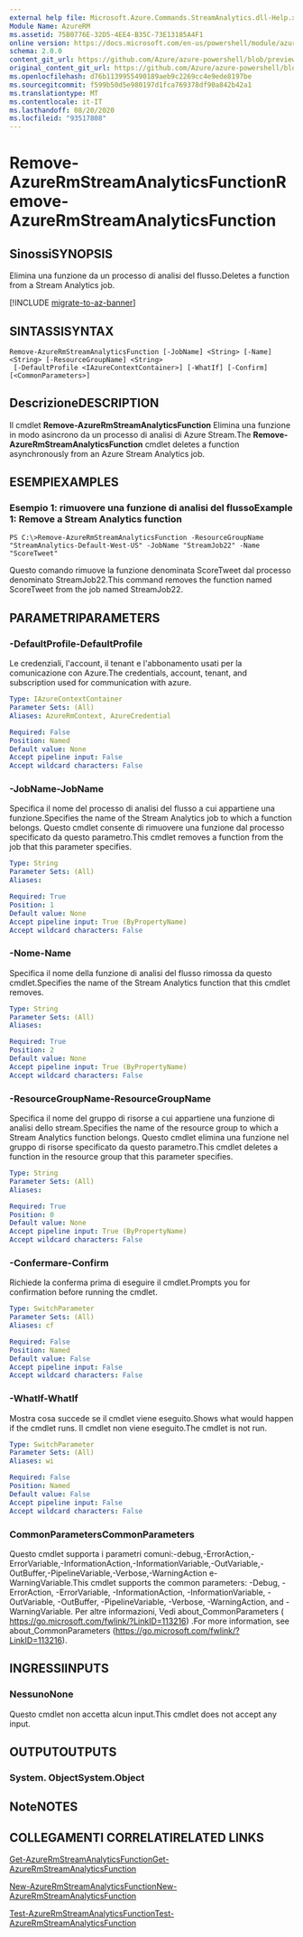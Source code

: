 ```yaml
---
external help file: Microsoft.Azure.Commands.StreamAnalytics.dll-Help.xml
Module Name: AzureRM
ms.assetid: 75B0776E-32D5-4EE4-B35C-73E13185A4F1
online version: https://docs.microsoft.com/en-us/powershell/module/azurerm.streamanalytics/remove-azurermstreamanalyticsfunction
schema: 2.0.0
content_git_url: https://github.com/Azure/azure-powershell/blob/preview/src/ResourceManager/StreamAnalytics/Commands.StreamAnalytics/help/Remove-AzureRmStreamAnalyticsFunction.md
original_content_git_url: https://github.com/Azure/azure-powershell/blob/preview/src/ResourceManager/StreamAnalytics/Commands.StreamAnalytics/help/Remove-AzureRmStreamAnalyticsFunction.md
ms.openlocfilehash: d76b1139955490189aeb9c2269cc4e9ede8197be
ms.sourcegitcommit: f599b50d5e980197d1fca769378df90a842b42a1
ms.translationtype: MT
ms.contentlocale: it-IT
ms.lasthandoff: 08/20/2020
ms.locfileid: "93517808"
---
```

# <span data-ttu-id="efd1b-101">Remove-AzureRmStreamAnalyticsFunction</span><span class="sxs-lookup"><span data-stu-id="efd1b-101">Remove-AzureRmStreamAnalyticsFunction</span></span>

## <span data-ttu-id="efd1b-102">Sinossi</span><span class="sxs-lookup"><span data-stu-id="efd1b-102">SYNOPSIS</span></span>
<span data-ttu-id="efd1b-103">Elimina una funzione da un processo di analisi del flusso.</span><span class="sxs-lookup"><span data-stu-id="efd1b-103">Deletes a function from a Stream Analytics job.</span></span>

[!INCLUDE [migrate-to-az-banner](../../includes/migrate-to-az-banner.md)]

## <span data-ttu-id="efd1b-104">SINTASSI</span><span class="sxs-lookup"><span data-stu-id="efd1b-104">SYNTAX</span></span>

```
Remove-AzureRmStreamAnalyticsFunction [-JobName] <String> [-Name] <String> [-ResourceGroupName] <String>
 [-DefaultProfile <IAzureContextContainer>] [-WhatIf] [-Confirm] [<CommonParameters>]
```

## <span data-ttu-id="efd1b-105">Descrizione</span><span class="sxs-lookup"><span data-stu-id="efd1b-105">DESCRIPTION</span></span>
<span data-ttu-id="efd1b-106">Il cmdlet **Remove-AzureRmStreamAnalyticsFunction** Elimina una funzione in modo asincrono da un processo di analisi di Azure Stream.</span><span class="sxs-lookup"><span data-stu-id="efd1b-106">The **Remove-AzureRmStreamAnalyticsFunction** cmdlet deletes a function asynchronously from an Azure Stream Analytics job.</span></span>

## <span data-ttu-id="efd1b-107">ESEMPI</span><span class="sxs-lookup"><span data-stu-id="efd1b-107">EXAMPLES</span></span>

### <span data-ttu-id="efd1b-108">Esempio 1: rimuovere una funzione di analisi del flusso</span><span class="sxs-lookup"><span data-stu-id="efd1b-108">Example 1: Remove a Stream Analytics function</span></span>
```
PS C:\>Remove-AzureRmStreamAnalyticsFunction -ResourceGroupName "StreamAnalytics-Default-West-US" -JobName "StreamJob22" -Name "ScoreTweet"
```

<span data-ttu-id="efd1b-109">Questo comando rimuove la funzione denominata ScoreTweet dal processo denominato StreamJob22.</span><span class="sxs-lookup"><span data-stu-id="efd1b-109">This command removes the function named ScoreTweet from the job named StreamJob22.</span></span>

## <span data-ttu-id="efd1b-110">PARAMETRI</span><span class="sxs-lookup"><span data-stu-id="efd1b-110">PARAMETERS</span></span>

### <span data-ttu-id="efd1b-111">-DefaultProfile</span><span class="sxs-lookup"><span data-stu-id="efd1b-111">-DefaultProfile</span></span>
<span data-ttu-id="efd1b-112">Le credenziali, l'account, il tenant e l'abbonamento usati per la comunicazione con Azure.</span><span class="sxs-lookup"><span data-stu-id="efd1b-112">The credentials, account, tenant, and subscription used for communication with azure.</span></span>

```yaml
Type: IAzureContextContainer
Parameter Sets: (All)
Aliases: AzureRmContext, AzureCredential

Required: False
Position: Named
Default value: None
Accept pipeline input: False
Accept wildcard characters: False
```

### <span data-ttu-id="efd1b-113">-JobName</span><span class="sxs-lookup"><span data-stu-id="efd1b-113">-JobName</span></span>
<span data-ttu-id="efd1b-114">Specifica il nome del processo di analisi del flusso a cui appartiene una funzione.</span><span class="sxs-lookup"><span data-stu-id="efd1b-114">Specifies the name of the Stream Analytics job to which a function belongs.</span></span>
<span data-ttu-id="efd1b-115">Questo cmdlet consente di rimuovere una funzione dal processo specificato da questo parametro.</span><span class="sxs-lookup"><span data-stu-id="efd1b-115">This cmdlet removes a function from the job that this parameter specifies.</span></span>

```yaml
Type: String
Parameter Sets: (All)
Aliases: 

Required: True
Position: 1
Default value: None
Accept pipeline input: True (ByPropertyName)
Accept wildcard characters: False
```

### <span data-ttu-id="efd1b-116">-Nome</span><span class="sxs-lookup"><span data-stu-id="efd1b-116">-Name</span></span>
<span data-ttu-id="efd1b-117">Specifica il nome della funzione di analisi del flusso rimossa da questo cmdlet.</span><span class="sxs-lookup"><span data-stu-id="efd1b-117">Specifies the name of the Stream Analytics function that this cmdlet removes.</span></span>

```yaml
Type: String
Parameter Sets: (All)
Aliases: 

Required: True
Position: 2
Default value: None
Accept pipeline input: True (ByPropertyName)
Accept wildcard characters: False
```

### <span data-ttu-id="efd1b-118">-ResourceGroupName</span><span class="sxs-lookup"><span data-stu-id="efd1b-118">-ResourceGroupName</span></span>
<span data-ttu-id="efd1b-119">Specifica il nome del gruppo di risorse a cui appartiene una funzione di analisi dello stream.</span><span class="sxs-lookup"><span data-stu-id="efd1b-119">Specifies the name of the resource group to which a Stream Analytics function belongs.</span></span>
<span data-ttu-id="efd1b-120">Questo cmdlet elimina una funzione nel gruppo di risorse specificato da questo parametro.</span><span class="sxs-lookup"><span data-stu-id="efd1b-120">This cmdlet deletes a function in the resource group that this parameter specifies.</span></span>

```yaml
Type: String
Parameter Sets: (All)
Aliases: 

Required: True
Position: 0
Default value: None
Accept pipeline input: True (ByPropertyName)
Accept wildcard characters: False
```

### <span data-ttu-id="efd1b-121">-Confermare</span><span class="sxs-lookup"><span data-stu-id="efd1b-121">-Confirm</span></span>
<span data-ttu-id="efd1b-122">Richiede la conferma prima di eseguire il cmdlet.</span><span class="sxs-lookup"><span data-stu-id="efd1b-122">Prompts you for confirmation before running the cmdlet.</span></span>

```yaml
Type: SwitchParameter
Parameter Sets: (All)
Aliases: cf

Required: False
Position: Named
Default value: False
Accept pipeline input: False
Accept wildcard characters: False
```

### <span data-ttu-id="efd1b-123">-WhatIf</span><span class="sxs-lookup"><span data-stu-id="efd1b-123">-WhatIf</span></span>
<span data-ttu-id="efd1b-124">Mostra cosa succede se il cmdlet viene eseguito.</span><span class="sxs-lookup"><span data-stu-id="efd1b-124">Shows what would happen if the cmdlet runs.</span></span>
<span data-ttu-id="efd1b-125">Il cmdlet non viene eseguito.</span><span class="sxs-lookup"><span data-stu-id="efd1b-125">The cmdlet is not run.</span></span>

```yaml
Type: SwitchParameter
Parameter Sets: (All)
Aliases: wi

Required: False
Position: Named
Default value: False
Accept pipeline input: False
Accept wildcard characters: False
```

### <span data-ttu-id="efd1b-126">CommonParameters</span><span class="sxs-lookup"><span data-stu-id="efd1b-126">CommonParameters</span></span>
<span data-ttu-id="efd1b-127">Questo cmdlet supporta i parametri comuni:-debug,-ErrorAction,-ErrorVariable,-InformationAction,-InformationVariable,-OutVariable,-OutBuffer,-PipelineVariable,-Verbose,-WarningAction e-WarningVariable.</span><span class="sxs-lookup"><span data-stu-id="efd1b-127">This cmdlet supports the common parameters: -Debug, -ErrorAction, -ErrorVariable, -InformationAction, -InformationVariable, -OutVariable, -OutBuffer, -PipelineVariable, -Verbose, -WarningAction, and -WarningVariable.</span></span> <span data-ttu-id="efd1b-128">Per altre informazioni, Vedi about_CommonParameters ( https://go.microsoft.com/fwlink/?LinkID=113216) .</span><span class="sxs-lookup"><span data-stu-id="efd1b-128">For more information, see about_CommonParameters (https://go.microsoft.com/fwlink/?LinkID=113216).</span></span>

## <span data-ttu-id="efd1b-129">INGRESSI</span><span class="sxs-lookup"><span data-stu-id="efd1b-129">INPUTS</span></span>

### <span data-ttu-id="efd1b-130">Nessuno</span><span class="sxs-lookup"><span data-stu-id="efd1b-130">None</span></span>
<span data-ttu-id="efd1b-131">Questo cmdlet non accetta alcun input.</span><span class="sxs-lookup"><span data-stu-id="efd1b-131">This cmdlet does not accept any input.</span></span>

## <span data-ttu-id="efd1b-132">OUTPUT</span><span class="sxs-lookup"><span data-stu-id="efd1b-132">OUTPUTS</span></span>

### <span data-ttu-id="efd1b-133">System. Object</span><span class="sxs-lookup"><span data-stu-id="efd1b-133">System.Object</span></span>

## <span data-ttu-id="efd1b-134">Note</span><span class="sxs-lookup"><span data-stu-id="efd1b-134">NOTES</span></span>

## <span data-ttu-id="efd1b-135">COLLEGAMENTI CORRELATI</span><span class="sxs-lookup"><span data-stu-id="efd1b-135">RELATED LINKS</span></span>

[<span data-ttu-id="efd1b-136">Get-AzureRmStreamAnalyticsFunction</span><span class="sxs-lookup"><span data-stu-id="efd1b-136">Get-AzureRmStreamAnalyticsFunction</span></span>](./Get-AzureRmStreamAnalyticsFunction.md)

[<span data-ttu-id="efd1b-137">New-AzureRmStreamAnalyticsFunction</span><span class="sxs-lookup"><span data-stu-id="efd1b-137">New-AzureRmStreamAnalyticsFunction</span></span>](./New-AzureRmStreamAnalyticsFunction.md)

[<span data-ttu-id="efd1b-138">Test-AzureRmStreamAnalyticsFunction</span><span class="sxs-lookup"><span data-stu-id="efd1b-138">Test-AzureRmStreamAnalyticsFunction</span></span>](./Test-AzureRmStreamAnalyticsFunction.md)



